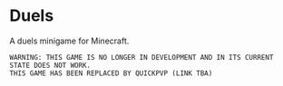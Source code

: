 # Duels
A duels minigame for Minecraft.

```
WARNING: THIS GAME IS NO LONGER IN DEVELOPMENT AND IN ITS CURRENT STATE DOES NOT WORK.
THIS GAME HAS BEEN REPLACED BY QUICKPVP (LINK TBA)
```

